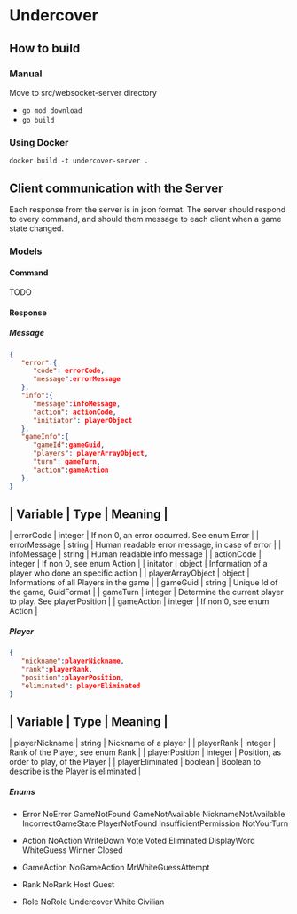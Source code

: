 # Undercover

## How to build

### Manual
Move to src/websocket-server directory 
- `go mod download`
- `go build`

### Using Docker
`docker build -t undercover-server .`

## Client communication with the Server
Each response from the server is in json format.
The server should respond to every command, and should them message to each client when a game state changed.

### Models
#### Command
TODO

#### Response
##### Message
```json
{
   "error":{
      "code": errorCode,
      "message":errorMessage
   },
   "info":{
      "message":infoMessage,
      "action": actionCode,
      "initiator": playerObject
   },
   "gameInfo":{
      "gameId":gameGuid,
      "players": playerArrayObject,
      "turn": gameTurn,
      "action":gameAction
   },
}
```

| Variable | Type | Meaning |
-----------------------------
| errorCode | integer | If non 0, an error occurred. See enum Error |
| errorMessage | string | Human readable error message, in case of error |
| infoMessage | string | Human readable info message |
| actionCode | integer | If non 0, see enum Action |
| initator | object | Information of a player who done an specific action |
| playerArrayObject | object | Informations of all Players in the game |
| gameGuid | string | Unique Id of the game, GuidFormat |
| gameTurn | integer | Determine the current player to play. See playerPosition |
| gameAction | integer | If non 0, see enum Action |

##### Player
```json
{
   "nickname":playerNickname,
   "rank":playerRank,
   "position":playerPosition,
   "eliminated": playerEliminated
}
```

| Variable | Type | Meaning |
-----------------------------
| playerNickname | string | Nickname of a player |
| playerRank | integer | Rank of the Player, see enum Rank |
| playerPosition | integer | Position, as order to play, of the Player |
| playerEliminated | boolean | Boolean to describe is the Player is eliminated |

##### Enums
- Error
NoError
GameNotFound
GameNotAvailable
NicknameNotAvailable
IncorrectGameState
PlayerNotFound
InsufficientPermission
NotYourTurn

- Action
NoAction
WriteDown
Vote
Voted
Eliminated
DisplayWord
WhiteGuess
Winner
Closed

- GameAction
NoGameAction
MrWhiteGuessAttempt

- Rank
NoRank
Host
Guest

- Role
NoRole
Undercover
White
Civilian